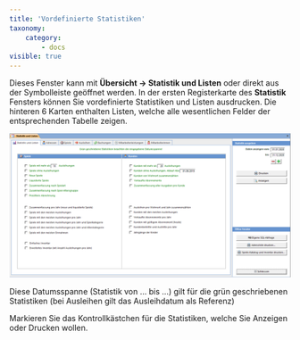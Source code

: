 ```yaml
---
title: 'Vordefinierte Statistiken'
taxonomy:
    category:
        - docs
visible: true
---
```


Dieses Fenster kann mit **Übersicht → Statistik und Listen** oder direkt aus der Symbolleiste geöffnet werden. In der ersten Registerkarte des **Statistik** Fensters können Sie vordefinierte Statistiken und Listen ausdrucken. Die hinteren 6 Karten enthalten Listen, welche alle wesentlichen Felder der entsprechenden Tabelle zeigen.

![statistik-und-listen](../../images/statistik-und-listen.png)

Diese Datumsspanne (Statistik von … bis …) gilt für die grün geschriebenen Statistiken (bei Ausleihen gilt das Ausleihdatum als Referenz)

Markieren Sie das Kontrollkästchen für die Statistiken, welche Sie <span class="btn-lupo">Anzeigen</span> oder <span class="btn-lupo">Drucken</span> wollen.
